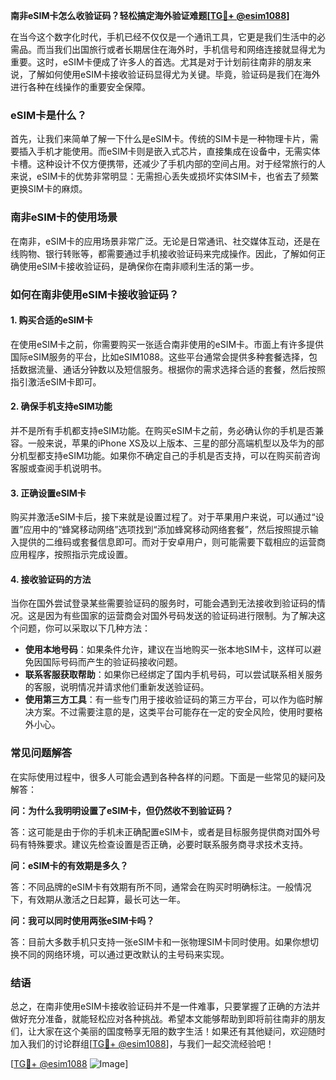 **南非eSIM卡怎么收验证码？轻松搞定海外验证难题[[TG💪+ @esim1088](https://t.me/s/esim1088)]**

在当今这个数字化时代，手机已经不仅仅是一个通讯工具，它更是我们生活中的必需品。而当我们出国旅行或者长期居住在海外时，手机信号和网络连接就显得尤为重要。这时，eSIM卡便成了许多人的首选。尤其是对于计划前往南非的朋友来说，了解如何使用eSIM卡接收验证码显得尤为关键。毕竟，验证码是我们在海外进行各种在线操作的重要安全保障。

### eSIM卡是什么？

首先，让我们来简单了解一下什么是eSIM卡。传统的SIM卡是一种物理卡片，需要插入手机才能使用。而eSIM卡则是嵌入式芯片，直接集成在设备中，无需实体卡槽。这种设计不仅方便携带，还减少了手机内部的空间占用。对于经常旅行的人来说，eSIM卡的优势非常明显：无需担心丢失或损坏实体SIM卡，也省去了频繁更换SIM卡的麻烦。

### 南非eSIM卡的使用场景

在南非，eSIM卡的应用场景非常广泛。无论是日常通讯、社交媒体互动，还是在线购物、银行转账等，都需要通过手机接收验证码来完成操作。因此，了解如何正确使用eSIM卡接收验证码，是确保你在南非顺利生活的第一步。

### 如何在南非使用eSIM卡接收验证码？

#### 1. 购买合适的eSIM卡

在使用eSIM卡之前，你需要购买一张适合南非使用的eSIM卡。市面上有许多提供国际eSIM服务的平台，比如eSIM1088。这些平台通常会提供多种套餐选择，包括数据流量、通话分钟数以及短信服务。根据你的需求选择合适的套餐，然后按照指引激活eSIM卡即可。

#### 2. 确保手机支持eSIM功能

并不是所有手机都支持eSIM功能。在购买eSIM卡之前，务必确认你的手机是否兼容。一般来说，苹果的iPhone XS及以上版本、三星的部分高端机型以及华为的部分机型都支持eSIM功能。如果你不确定自己的手机是否支持，可以在购买前咨询客服或查阅手机说明书。

#### 3. 正确设置eSIM卡

购买并激活eSIM卡后，接下来就是设置过程了。对于苹果用户来说，可以通过“设置”应用中的“蜂窝移动网络”选项找到“添加蜂窝移动网络套餐”，然后按照提示输入提供的二维码或套餐信息即可。而对于安卓用户，则可能需要下载相应的运营商应用程序，按照指示完成设置。

#### 4. 接收验证码的方法

当你在国外尝试登录某些需要验证码的服务时，可能会遇到无法接收到验证码的情况。这是因为有些国家的运营商会对国外号码发送的验证码进行限制。为了解决这个问题，你可以采取以下几种方法：

- **使用本地号码**：如果条件允许，建议在当地购买一张本地SIM卡，这样可以避免因国际号码而产生的验证码接收问题。
- **联系客服获取帮助**：如果你已经绑定了国内手机号码，可以尝试联系相关服务的客服，说明情况并请求他们重新发送验证码。
- **使用第三方工具**：有一些专门用于接收验证码的第三方平台，可以作为临时解决方案。不过需要注意的是，这类平台可能存在一定的安全风险，使用时要格外小心。

### 常见问题解答

在实际使用过程中，很多人可能会遇到各种各样的问题。下面是一些常见的疑问及解答：

**问：为什么我明明设置了eSIM卡，但仍然收不到验证码？**

答：这可能是由于你的手机未正确配置eSIM卡，或者是目标服务提供商对国外号码有特殊要求。建议先检查设置是否正确，必要时联系服务商寻求技术支持。

**问：eSIM卡的有效期是多久？**

答：不同品牌的eSIM卡有效期有所不同，通常会在购买时明确标注。一般情况下，有效期从激活之日起算，最长可达一年。

**问：我可以同时使用两张eSIM卡吗？**

答：目前大多数手机只支持一张eSIM卡和一张物理SIM卡同时使用。如果你想切换不同的网络环境，可以通过更改默认的主号码来实现。

### 结语

总之，在南非使用eSIM卡接收验证码并不是一件难事，只要掌握了正确的方法并做好充分准备，就能轻松应对各种挑战。希望本文能够帮助到即将前往南非的朋友们，让大家在这个美丽的国度畅享无阻的数字生活！如果还有其他疑问，欢迎随时加入我们的讨论群组[[TG💪+ @esim1088](https://t.me/s/esim1088)]，与我们一起交流经验吧！

[[TG💪+ @esim1088](https://t.me/s/esim1088) ![Image](https://i.postimg.cc/4NQfJmqS/Snipaste-2025-05-13-00-14-12.png)]